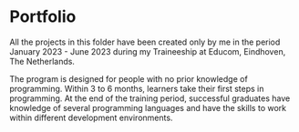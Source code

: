 # Portfolio

All the projects in this folder have been created only by me in the period January 2023 - June 2023 during my Traineeship at Educom, Eindhoven, The Netherlands.

The program is designed for people with no prior knowledge of programming. Within 3 to 6 months, learners take their first steps in programming. At the end of the training period, successful graduates have knowledge of several programming languages and have the skills to work within different development environments.
